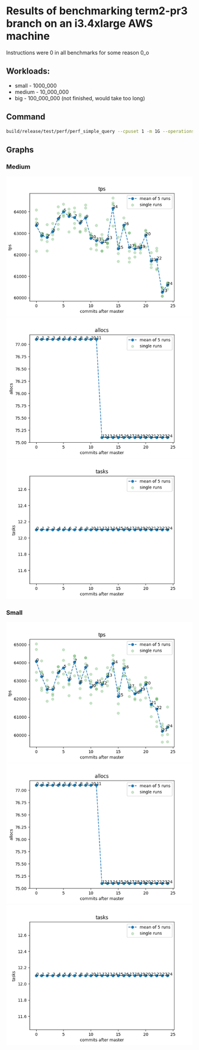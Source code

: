 # Results of benchmarking term2-pr3 branch on an i3.4xlarge AWS machine
Instructions were 0 in all benchmarks for some reason 0_o

## Workloads:
* small - 1000_000
* medium - 10_000_000
* big - 100_000_000 (not finished, would take too long)

## Command
```bash
build/release/test/perf/perf_simple_query --cpuset 1 -m 1G --operations-per-shard {workload} --task-quota-ms 10
```

## Graphs

### Medium

![](bench/charts/medium/medium_tps.png)
![](bench/charts/medium/medium_allocs.png)
![](bench/charts/medium/medium_tasks.png)

### Small

![](bench/charts/small/small_tps.png)
![](bench/charts/small/small_allocs.png)
![](bench/charts/small/small_tasks.png)